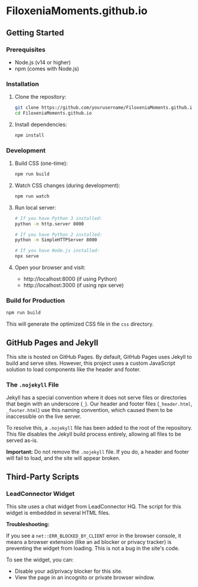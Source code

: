# FiloxeniaMoments.github.io

## Getting Started

### Prerequisites
- Node.js (v14 or higher)
- npm (comes with Node.js)

### Installation
1. Clone the repository:
   ```bash
   git clone https://github.com/yourusername/FiloxeniaMoments.github.io.git
   cd FiloxeniaMoments.github.io
   ```

2. Install dependencies:
   ```bash
   npm install
   ```

### Development

1. Build CSS (one-time):
   ```bash
   npm run build
   ```

2. Watch CSS changes (during development):
   ```bash
   npm run watch
   ```

3. Run local server:
   ```bash
   # If you have Python 3 installed:
   python -m http.server 8000

   # If you have Python 2 installed:
   python -m SimpleHTTPServer 8000

   # If you have Node.js installed:
   npx serve
   ```

4. Open your browser and visit:
   - http://localhost:8000 (if using Python)
   - http://localhost:3000 (if using npx serve)

### Build for Production
```bash
npm run build
```
This will generate the optimized CSS file in the `css` directory.

## GitHub Pages and Jekyll

This site is hosted on GitHub Pages. By default, GitHub Pages uses Jekyll to build and serve sites. However, this project uses a custom JavaScript solution to load components like the header and footer.

### The `.nojekyll` File

Jekyll has a special convention where it does not serve files or directories that begin with an underscore (`_`). Our header and footer files (`_header.html`, `_footer.html`) use this naming convention, which caused them to be inaccessible on the live server.

To resolve this, a `.nojekyll` file has been added to the root of the repository. This file disables the Jekyll build process entirely, allowing all files to be served as-is.

**Important:** Do not remove the `.nojekyll` file. If you do, a header and footer will fail to load, and the site will appear broken.

## Third-Party Scripts

### LeadConnector Widget

This site uses a chat widget from LeadConnector HQ. The script for this widget is embedded in several HTML files.

**Troubleshooting:**

If you see a `net::ERR_BLOCKED_BY_CLIENT` error in the browser console, it means a browser extension (like an ad blocker or privacy tracker) is preventing the widget from loading. This is not a bug in the site's code.

To see the widget, you can:
- Disable your ad/privacy blocker for this site.
- View the page in an incognito or private browser window.